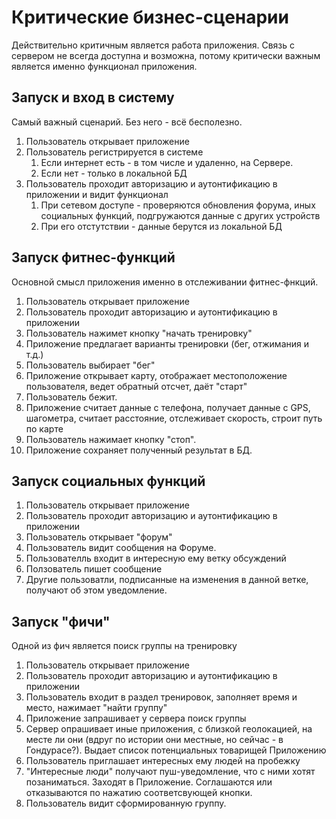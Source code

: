 # Критические бизнес-сценарии
Действительно критичным является работа приложения. Связь с сервером не всегда доступна и возможна, потому критически важным является именно функционал приложения.

## Запуск и вход в систему
Самый важный сценарий. Без него - всё бесполезно.
1. Пользователь открывает приложение
2. Пользователь регистрируется в системе
    1. Если интернет есть - в том числе и удаленно, на Сервере.
    2. Если нет - только в локальной БД
3. Пользователь проходит авторизацию и аутонтификацию в приложении и видит функционал
    1. При сетевом доступе - проверяются обновления форума, иных социальных функций, подгружаются данные с других устройств
    2. При его отстутствии - данные берутся из локальной БД

## Запуск фитнес-функций
Основной смысл приложения именно в отслеживании фитнес-фнкций.
1. Пользователь открывает приложение
2. Пользователь проходит авторизацию и аутонтификацию в приложении
3. Пользователь нажимет кнопку "начать тренировку"
4. Приложение предлагает варианты тренировки (бег, отжимания и т.д.)
5. Пользователь выбирает "бег"
6. Приложение открывает карту, отображает местоположение пользователя, ведет обратный отсчет, даёт "старт"
7. Пользователь бежит.
8. Приложение считает данные с телефона, получает данные с GPS, шагометра, считает расстояние, отслеживает скорость, строит путь по карте
9. Пользователь нажимает кнопку "стоп".
10. Приложение сохраняет полученный результат в БД.

## Запуск социальных функций
1. Пользователь открывает приложение
2. Пользователь проходит авторизацию и аутонтификацию в приложении
3. Пользователь открывает "форум"
4. Пользователь видит сообщения на Форуме.
5. Пользователль входит в интересную ему ветку обсуждений
6. Ползователь пишет сообщение
7. Другие пользоватли, подписанные на изменения в данной ветке, получают об этом уведомление.

## Запуск "фичи"
Одной из фич является поиск группы на тренировку
1. Пользователь открывает приложение
2. Пользователь проходит авторизацию и аутонтификацию в приложении
3. Пользователь входит в раздел тренировок, заполняет время и место, нажимает "найти группу"
4. Приложение запрашивает у сервера поиск группы
5. Сервер опрашивает иные приложения, с близкой геолокацией, на месте ли они (вдруг по истории они местные, но сейчас - в Гондурасе?). Выдает список потенциальных товарищей Приложению
6. Пользователь приглашает интересных ему людей на пробежку
7. "Интересные люди" получают пуш-уведомление, что с ними хотят позаниматься. Заходят в Приложение. Соглашаются или отказываются по нажатию соответсвующей кнопки.
8. Пользователь видит сформированную группу.